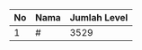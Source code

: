 | No | Nama            | Jumlah Level |
|----|-----------------|--------------|
| 1  | #    |    3529        |
